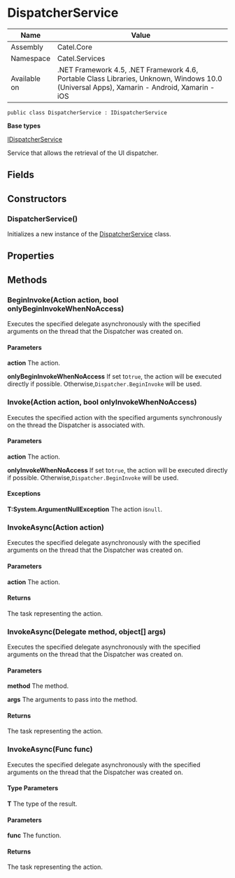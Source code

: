 

# DispatcherService

Name|Value
---|---
Assembly|Catel.Core
Namespace|Catel.Services
Available on|.NET Framework 4.5, .NET Framework 4.6, Portable Class Libraries, Unknown, Windows 10.0 (Universal Apps), Xamarin - Android, Xamarin - iOS

```
public class DispatcherService : IDispatcherService
```

**Base types**

[IDispatcherService](/Catel.Core\Catel\Services\IDispatcherService.md)


Service that allows the retrieval of the UI dispatcher.



## Fields

## Constructors

### DispatcherService()

Initializes a new instance of the [DispatcherService](#) class.



## Properties

## Methods

### BeginInvoke(Action action, bool onlyBeginInvokeWhenNoAccess)

Executes the specified delegate asynchronously with the specified arguments on the thread that the Dispatcher was created on.

#### Parameters

**action**
The action.

**onlyBeginInvokeWhenNoAccess**
If set to`true`, the action will be executed directly if possible. Otherwise,`Dispatcher.BeginInvoke` will be used.



### Invoke(Action action, bool onlyInvokeWhenNoAccess)

Executes the specified action with the specified arguments synchronously on the thread the Dispatcher is associated with.

#### Parameters

**action**
The action.

**onlyInvokeWhenNoAccess**
If set to`true`, the action will be executed directly if possible. Otherwise,`Dispatcher.BeginInvoke` will be used.

#### Exceptions

**T:System.ArgumentNullException**
The action is`null`.



### InvokeAsync(Action action)

Executes the specified delegate asynchronously with the specified arguments on the thread that the Dispatcher was created on.

#### Parameters

**action**
The action.

#### Returns

The task representing the action.



### InvokeAsync(Delegate method, object[] args)

Executes the specified delegate asynchronously with the specified arguments on the thread that the Dispatcher was created on.

#### Parameters

**method**
The method.

**args**
The arguments to pass into the method.

#### Returns

The task representing the action.



### InvokeAsync<T>(Func<T> func)

Executes the specified delegate asynchronously with the specified arguments on the thread that the Dispatcher was created on.

#### Type Parameters

**T**
The type of the result.

#### Parameters

**func**
The function.

#### Returns

The task representing the action.



